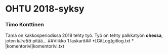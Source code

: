 # OHTU 2018-syksy
### Timo Konttinen
Tämä on kakkosperiodissa 2018 tehty työ.
Työ on tehty palkkatyön **ohessa**, joten *kiirettä* pitää...
##Viikko 1 laskarit##
*[GitLog]gitlog.txt
*[komentorivi]komentorivi.txt 
